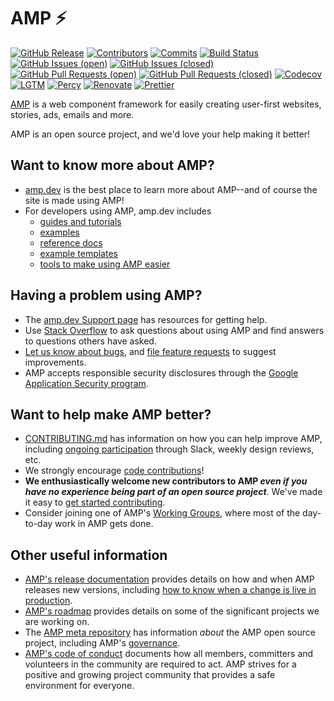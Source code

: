 # AMP ⚡

[![GitHub Release](https://img.shields.io/github/release/ampproject/amphtml.svg)](https://github.com/ampproject/amphtml/releases)
[![Contributors](https://img.shields.io/github/contributors-anon/ampproject/amphtml.svg)](https://github.com/ampproject/amphtml/graphs/contributors)
[![Commits](https://img.shields.io/github/commit-activity/m/ampproject/amphtml.svg)](https://github.com/ampproject/amphtml/pulse/monthly)
[![Build Status](https://img.shields.io/travis/ampproject/amphtml/master.svg)](https://travis-ci.org/ampproject/amphtml/builds)
[![GitHub Issues (open)](https://img.shields.io/github/issues/ampproject/amphtml.svg)](https://github.com/ampproject/amphtml/issues?q=is%3Aopen+is%3Aissue)
[![GitHub Issues (closed)](https://img.shields.io/github/issues-closed/ampproject/amphtml.svg)](https://github.com/ampproject/amphtml/issues?q=is%3Aissue+is%3Aclosed)
[![GitHub Pull Requests (open)](https://img.shields.io/github/issues-pr/ampproject/amphtml.svg)](https://github.com/ampproject/amphtml/pulls?q=is%3Aopen+is%3Apr)
[![GitHub Pull Requests (closed)](https://img.shields.io/github/issues-pr-closed/ampproject/amphtml.svg)](https://github.com/ampproject/amphtml/pulls?q=is%3Apr+is%3Aclosed)
[![Codecov](https://img.shields.io/codecov/c/github/ampproject/amphtml/master.svg)](https://codecov.io/gh/ampproject/amphtml/)
[![LGTM](https://img.shields.io/lgtm/alerts/github/ampproject/amphtml.svg)](https://lgtm.com/projects/g/ampproject/amphtml/)
[![Percy](https://percy.io/static/images/percy-badge.svg)](https://percy.io/ampproject/amphtml)
[![Renovate](https://img.shields.io/badge/renovate-enabled-brightgreen.svg)](https://renovateapp.com/)
[![Prettier](https://img.shields.io/badge/code_style-prettier-ff69b4.svg?style=flat-square)](https://github.com/prettier/prettier)

[AMP](https://amp.dev) is a web component framework for easily creating user-first websites, stories, ads, emails and more.

AMP is an open source project, and we'd love your help making it better!

## Want to know more about AMP?
- [amp.dev](https://amp.dev) is the best place to learn more about AMP--and of course the site is made using AMP!
- For developers using AMP, amp.dev includes
  - [guides and tutorials](https://amp.dev/documentation/guides-and-tutorials/)
  - [examples](https://amp.dev/documentation/examples/)
  - [reference docs](https://amp.dev/documentation/components/?format=websites)
  - [example templates](https://amp.dev/documentation/templates/)
  - [tools to make using AMP easier](https://amp.dev/documentation/tools)

## Having a problem using AMP?
- The [amp.dev Support page](https://amp.dev/support/) has resources for getting help.
- Use [Stack Overflow](http://stackoverflow.com/questions/tagged/amp-html) to ask questions about using AMP and find answers to questions others have asked.
- [Let us know about bugs](https://github.com/ampproject/amphtml/blob/master/CONTRIBUTING.md#report-a-bug), and [file feature requests](https://github.com/ampproject/amphtml/blob/master/CONTRIBUTING.md#make-a-suggestion) to suggest improvements.
- AMP accepts responsible security disclosures through the [Google Application Security program](https://www.google.com/about/appsecurity/).

## Want to help make AMP better?
- [CONTRIBUTING.md](https://github.com/ampproject/amphtml/blob/master/CONTRIBUTING.md) has information on how you can help improve AMP, including [ongoing participation](https://github.com/ampproject/amphtml/blob/master/CONTRIBUTING.md#ongoing-participation) through Slack, weekly design reviews, etc.
- We strongly encourage [code contributions](https://github.com/ampproject/amphtml/blob/master/contributing/contributing-code.md)!
- **We enthusiastically welcome new contributors to AMP _even if you have no experience being part of an open source project_**.  We've made it easy to [get started contributing](https://github.com/ampproject/amphtml/blob/master/CONTRIBUTING.md#get-started-with-open-source).
- Consider joining one of AMP's [Working Groups](https://github.com/ampproject/meta/tree/master/working-groups), where most of the day-to-day work in AMP gets done.

## Other useful information

* [AMP's release documentation](contributing/release-schedule.md) provides details on how and when AMP releases new versions, including [how to know when a change is live in production](https://github.com/ampproject/amphtml/blob/master/contributing/release-schedule.md#determining-if-your-change-is-in-production).
* [AMP's roadmap](https://amp.dev/community/roadmap) provides details on some of the significant projects we are working on.
* The [AMP meta repository](https://github.com/ampproject/meta) has information *about* the AMP open source project, including AMP's [governance](https://github.com/ampproject/meta/blob/master/GOVERNANCE.md).
* [AMP's code of conduct](https://github.com/ampproject/meta/blob/master/CODE_OF_CONDUCT.md) documents how all members, committers and volunteers in the community are required to act.  AMP strives for a positive and growing project community that provides a safe environment for everyone.
